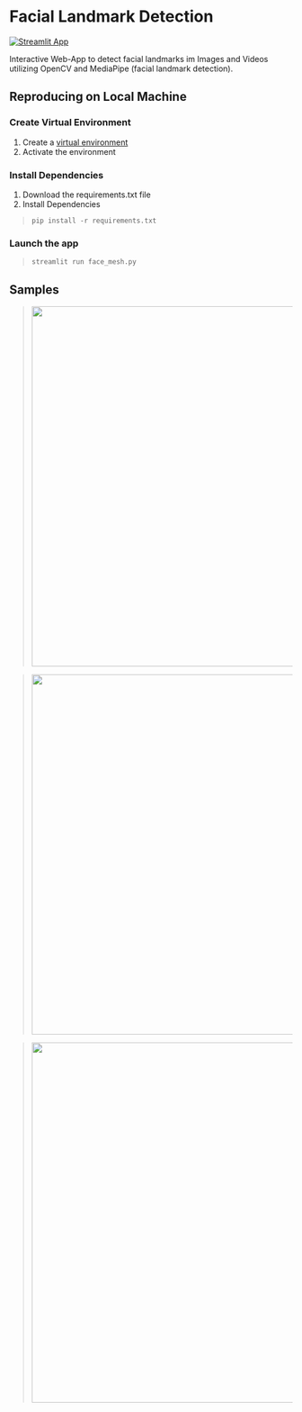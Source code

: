 # Facial Landmark Detection 

[![Streamlit App](https://static.streamlit.io/badges/streamlit_badge_black_white.svg)](https://share.streamlit.io/shivank19/face-mesh-detection/main/face_mesh.py)

Interactive Web-App to detect facial landmarks im Images and Videos utilizing OpenCV and MediaPipe (facial landmark detection). 

## Reproducing on Local Machine

### Create Virtual Environment 

1. Create a [virtual environment](https://docs.python.org/3/library/venv.html)
2. Activate the environment

### Install Dependencies

1. Download the requirements.txt file
2. Install Dependencies 
>```
>pip install -r requirements.txt 
>```

### Launch the app
>```
>streamlit run face_mesh.py
>```

## Samples

> <img src="https://user-images.githubusercontent.com/44070822/134828053-575727d8-c1e5-42f9-bb39-dada8659582f.png" width = 640>

> <img src="https://user-images.githubusercontent.com/44070822/134828017-6fdcaf2e-e419-4879-b72e-2f6d2c6a6a7b.png" width = 640>

> <img src="https://user-images.githubusercontent.com/44070822/134828146-5cb3dd63-ebd2-4c09-863c-242c4539e72c.png" width = 640>


